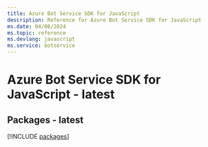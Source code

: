 ```yaml
---
title: Azure Bot Service SDK for JavaScript
description: Reference for Azure Bot Service SDK for JavaScript
ms.date: 04/08/2024
ms.topic: reference
ms.devlang: javascript
ms.service: botservice
---
```

# Azure Bot Service SDK for JavaScript - latest
## Packages - latest
[!INCLUDE [packages](bot-service-index.md)]